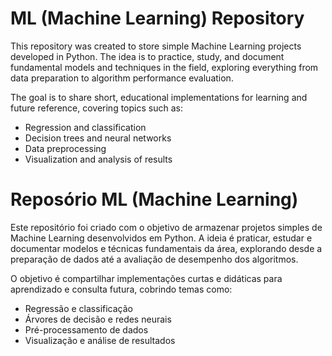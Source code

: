 # ML (Machine Learning) Repository
This repository was created to store simple Machine Learning projects developed in Python.
The idea is to practice, study, and document fundamental models and techniques in the field, exploring everything from data preparation to algorithm performance evaluation.

The goal is to share short, educational implementations for learning and future reference, covering topics such as:
- Regression and classification
- Decision trees and neural networks
- Data preprocessing
- Visualization and analysis of results

# Reposório ML (Machine Learning)
Este repositório foi criado com o objetivo de armazenar projetos simples de Machine Learning desenvolvidos em Python.
A ideia é praticar, estudar e documentar modelos e técnicas fundamentais da área, explorando desde a preparação de dados até a avaliação de desempenho dos algoritmos.

O objetivo é compartilhar implementações curtas e didáticas para aprendizado e consulta futura, cobrindo temas como:
- Regressão e classificação
- Árvores de decisão e redes neurais
- Pré-processamento de dados
- Visualização e análise de resultados